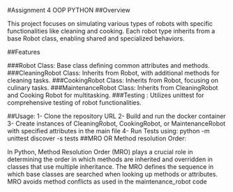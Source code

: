 #Assignment 4 OOP PYTHON
##Overview

This project focuses on simulating various types of robots with specific functionalities like cleaning and cooking. Each robot type inherits from a base Robot class, enabling shared and specialized behaviors.

##Features

###Robot Class: Base class defining common attributes and methods.
###CleaningRobot Class: Inherits from Robot, with additional methods for cleaning tasks.
###CookingRobot Class: Inherits from Robot, focusing on culinary tasks.
###MaintenanceRobot Class: Inherits from CleaningRobot and Cooking Robot for multitasking.
###Testing : Utilizes unittest for comprehensive testing of robot functionalities.

##Usage:
 1- Clone the repository URL
 2- Build and run the docker container 
 3- Create instances of CleaningRobot, CookingRobot, or MaintenanceRobot with specified attributes in the main file
 4- Run Tests using: python -m unittest discover -s tests
##MRO OR Method resolution Order:

In Python, Method Resolution Order (MRO) plays a crucial role in determining the order in which methods are inherited and overridden in classes that use multiple inheritance.
The MRO defines the sequence in which base classes are searched when looking up methods or attributes.
MRO avoids method conflicts as used in the maintenance_robot code 
